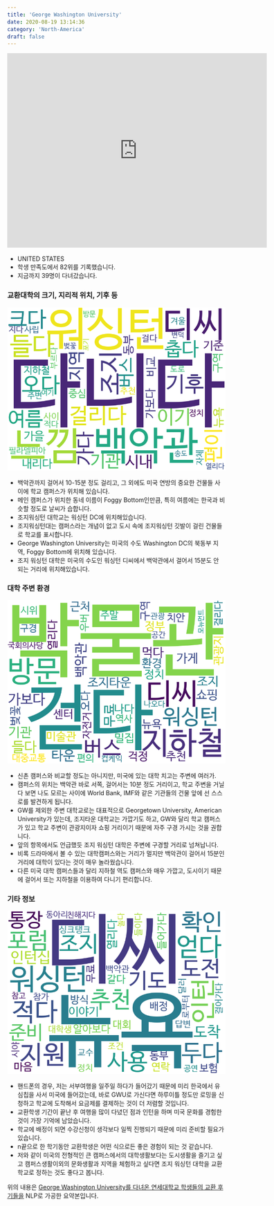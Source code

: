 ```yaml
---
title: 'George Washington University'
date: 2020-08-19 13:14:36
category: 'North-America'
draft: false
---
```


<iframe
width="600"
height="450"
frameborder="0" style="border:0"
src="https://www.google.com/maps/embed/v1/place?key=AIzaSyC9e1AME-pVmWC4hBpFdu5S4dKzyepa3HQ&q=George+Washington+University&center=38.8997145,-77.04859920000001&zoom=14" allowfullscreen>
</iframe>


* UNITED STATES
* 학생 만족도에서 82위를 기록했습니다.
* 지금까지 39명이 다녀갔습니다. 

### 교환대학의 크기, 지리적 위치, 기후 등

![gen_info-WordCloud](../univ_wordclouds_okt/gen_info/US000071_gen_info_okt.png)

* 백악관까지 걸어서 10-15분 정도 걸리고, 그 외에도 미국 연방의 중요한 건물들 사이에 학교 캠퍼스가 위치해 있습니다.
* 메인 캠퍼스가 위치한 동네 이름이 Foggy Bottom인만큼, 특히 여름에는 한국과 비슷할 정도로 날씨가 습합니다.
* 조지워싱턴 대학교는 워싱턴 DC에 위치해있습니다.
* 조지워싱턴대는 캠퍼스라는 개념이 없고 도시 속에 조지워싱턴 깃발이 걸린 건물들로 학교를 표시합니다.
* George Washington University는 미국의 수도 Washington DC의 북동부 지역, Foggy Bottom에 위치해 있습니다.
* 조지 워싱턴 대학은 미국의 수도인 워싱턴 디씨에서 백악관에서 걸어서 15분도 안 되는 거리에 위치해있습니다.


### 대학 주변 환경

![env_info-WordCloud](../univ_wordclouds_okt/env_info/US000071_env_info_okt.png)

* 신촌 캠퍼스와 비교할 정도는 아니지만, 미국에 있는 대학 치고는 주변에 여러가.
* 캠퍼스의 위치는 백악관 바로 서쪽, 걸어서는 10분 정도 거리이고, 학교 주변을 거닐다 보면 나도 모르는 사이에 World Bank, IMF와 같은 기관들의 건물 앞에 선 스스로를 발견하게 됩니다.
* GW를 제외한 주변 대학교로는 대표적으로 Georgetown University, American University가 있는데, 조지타운 대학교는 가깝기도 하고, GW와 달리 학교 캠퍼스가 있고 학교 주변이 관광지이자 쇼핑 거리이기 때문에 자주 구경 가시는 것을 권합니다.
* 앞의 항목에서도 언급했듯 조지 워싱턴 대학은 주변에 구경할 거리로 넘쳐납니다.
* 비록 드라마에서 볼 수 있는 대학캠퍼스와는 거리가 멀지만 백악관이 걸어서 15분인 거리에 대학이 있다는 것이 매우 놀라웠습니다.
* 다른 미국 대학 캠퍼스들과 달리 지하철 역도 캠퍼스와 매우 가깝고, 도시이기 때문에 걸어서 또는 지하철을 이용하여 다니기 편리합니다.


### 기타 정보

![etc_info-WordCloud](../univ_wordclouds_okt/etc_info/US000071_etc_info_okt.png)

* 핸드폰의 경우, 저는 서부여행을 일주일 하다가 들어갔기 때문에 미리 한국에서 유심칩을 사서 미국에 들어갔는데, 바로 GWU로 가신다면 하루이틀 정도만 로밍을 신청하고 학교에 도착해서 요금제를 결제하는 것이 더 저렴할 것입니다.
* 교환학생 기간이 끝난 후 여행을 많이 다녔던 점과 인턴을 하며 미국 문화를 경험한 것이 가장 기억에 남았습니다.
* 학교에 배정이 되면 수강신청이 생각보다 일찍 진행되기 때문에 미리 준비할 필요가 있습니다.
* n끝으로 한 학기동안 교환학생은 어떤 식으로든 좋은 경험이 되는 것 같습니다.
* 저와 같이 미국의 전형적인 큰 캠퍼스에서의 대학생활보다는 도시생활을 즐기고 싶고 캠퍼스생활이외의 문화생활과 지역을 체험하고 싶다면 조지 워싱턴 대학을 교환학교로 정하는 것도 좋다고 봅니다.


위의 내용은 [George Washington University를 다녀온 연세대학교 학생들의 교환 후기들을](http://oia.yonsei.ac.kr/partner/expReport.asp?ucode=US000071&bgbn=A) NLP로 가공한 요약본입니다. 
